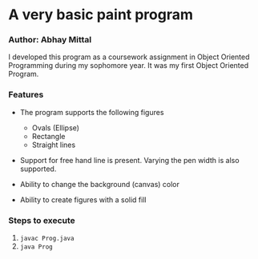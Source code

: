 # A very basic paint program
### Author: Abhay Mittal

I developed this program as a coursework assignment in Object Oriented Programming during my sophomore year. It was my first Object Oriented Program.

### Features

* The program supports the following figures
    * Ovals (Ellipse)
    * Rectangle
    * Straight lines

* Support for free hand line is present. Varying the pen width is also supported.

* Ability to change the background (canvas) color

* Ability to create figures with a solid fill


### Steps to execute
1. `javac Prog.java`
2. `java Prog`